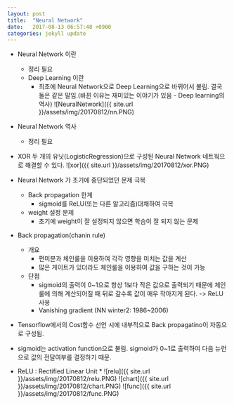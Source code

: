 ```yaml
---
layout: post
title:  "Neural Network"
date:   2017-08-13 06:57:48 +0900
categories: jekyll update
---
```


* Neural Network 이란
    * 정리 필요
    * Deep Learning 이란
        * 최초에 Neural Network으로 Deep Learning으로 바뀌어서 불림. 결국 둘은 같은 말임.(바뀐 이유는 재미있는 이야기가 있음 - Deep learning의 역사)
![NeuralNetwork]({{ site.url }}/assets/img/20170812/nn.PNG)

* Neural Network 역사
    * 정리 필요

* XOR
두 개의 유닛(LogisticRegression)으로 구성된 Neural Network 네트웍으로 해결할 수 있다.
![xor]({{ site.url }}/assets/img/20170812/xor.PNG)

* Neural Network 가 초기에 중단되었던 문제 극복
    * Back propagation 한계
        * sigmoid를 ReLU(또는 다른 알고리즘)대채하여 극복
    * weight 설정 문제
        * 초기에 weight이 잘 설정되지 않으면 학습이 잘 되지 않는 문제
        
* Back propagation(chanin rule)
    * 개요
        * 편미분과 체인룰을 이용하여 각각 영향을 미치는 값을 계산 
        * 많은 게이트가 있더라도 체인룰을 이용하여 값을 구하는 것이 가능
    * 단점
        * sigmoid의 출력이 0~1으로 항상 1보다 작은 값으로 출력되기 때문에 체인룰에 의해 계산되어질 때 뒤로 갈수록 값이 매우 작아지게 된다. -> ReLU 사용
        * Vanishing gradient (NN winter2: 1986~2006)


* Tensorflow에서의 Cost함수 선언 시에 내부적으로 Back propagatino이 자동으로 구성됨.

* sigmoid는 activation function으로 불림. sigmoid가 0~1로 출력하여 다음 뉴런으로 값의 전달여부를 결정하기 때문.

* ReLU : Rectified Linear Unit
    * 
![relu]({{ site.url }}/assets/img/20170812/relu.PNG)
![chart]({{ site.url }}/assets/img/20170812/chart.PNG)
![func]({{ site.url }}/assets/img/20170812/func.PNG)